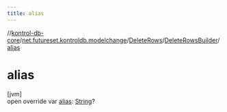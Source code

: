 ```yaml
---
title: alias
---
```

//[kontrol-db-core](../../../../index.html)/[net.futureset.kontroldb.modelchange](../../index.html)/[DeleteRows](../index.html)/[DeleteRowsBuilder](index.html)/[alias](alias.html)



# alias



[jvm]\
open override var [alias](alias.html): [String](https://kotlinlang.org/api/latest/jvm/stdlib/kotlin/-string/index.html)?




